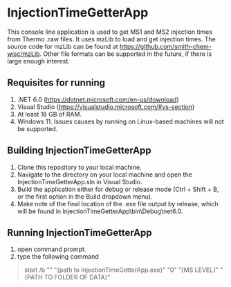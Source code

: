 # InjectionTimeGetterApp

This console line application is used to get MS1 and MS2 injection times from Thermo .raw files. It uses mzLib to load and get injection times. The source code for mzLib can be found at https://github.com/smith-chem-wisc/mzLib. Other file formats can be supported in the future, if there is large enough interest. 

## Requisites for running
1) .NET 6.0 (https://dotnet.microsoft.com/en-us/download)
2) Visual Studio (https://visualstudio.microsoft.com/#vs-section)
3) At least 16 GB of RAM. 
4) Windows 11. Issues causes by running on Linux-based machines will not be supported.  

## Building InjectionTimeGetterApp
1) Clone this repository to your local machine. 
2) Navigate to the directory on your local machine and open the InjectionTimeGetterApp.sln in Visual Studio. 
3) Build the application either for debug or release mode (Ctrl + Shift + B, or the first option in the Build dropdown menu).  
4) Make note of the final location of the .exe file output by release, which will be found in InjectionTimeGetterApp\bin\Debug\net6.0\. 

## Running InjectionTimeGetterApp
1) open command prompt. 
2) type the following command 
> start /b "" "{path to InjectionTimeGetterApp.exe}" "0" "{MS LEVEL}" "{PATH TO FOLDER OF DATA}"
